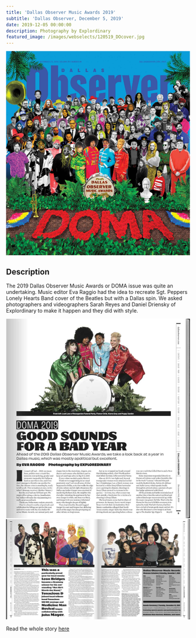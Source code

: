 ```yaml
---
title: 'Dallas Observer Music Awards 2019'
subtitle: 'Dallas Observer, December 5, 2019'
date: 2019-12-05 00:00:00
description: Photography by Explordinary
featured_image: /images/webselects/120519_DOcover.jpg
---
```


![](/images/webselects/120519_DOcover.jpg)

## Description

The 2019 Dallas Observer Music Awards or DOMA issue was quite an undertaking. Music editor Eva Raggio had the idea to recreate Sgt. Peppers Lonely Hearts Band cover of the Beatles but with a Dallas spin. We asked photographers and videographers Sarah Reyes and Daniel Driensky of Explordinary to make it happen and they did with style.

![](/images/webselects/2019_doma-1.jpg)
![](/images/webselects/2019_doma-2.jpg)

Read the whole story [here](https://www.dallasobserver.com/music/announcing-the-2019-dallas-observer-music-awards-nominees-11756242)